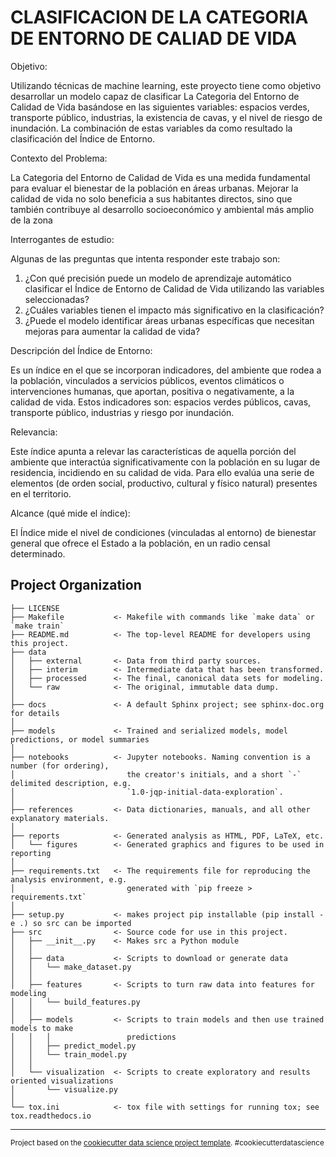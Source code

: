 CLASIFICACION DE LA CATEGORIA DE ENTORNO DE CALIAD DE VIDA
==============================

Objetivo:

Utilizando técnicas de machine learning, este proyecto tiene como objetivo desarrollar un modelo capaz de clasificar La Categoria del Entorno de Calidad de Vida basándose en las siguientes variables: espacios verdes, transporte público, industrias, la existencia de cavas, y el nivel de riesgo de inundación. 
La combinación de estas variables da como resultado la clasificación del Índice de Entorno.

Contexto del Problema:

La Categoria del Entorno de Calidad de Vida es una medida fundamental para evaluar el bienestar de la población en áreas urbanas. Mejorar la calidad de vida no solo beneficia a sus habitantes directos, sino que también contribuye al desarrollo socioeconómico y ambiental más amplio de la zona

Interrogantes de estudio:

Algunas de las preguntas que intenta responder este trabajo son:

1. ¿Con qué precisión puede un modelo de aprendizaje automático 
clasificar el Índice de Entorno de Calidad de Vida utilizando las variables 
seleccionadas?
2. ¿Cuáles variables tienen el impacto más significativo en la clasificación?
3. ¿Puede el modelo identificar áreas urbanas específicas que necesitan 
mejoras para aumentar la calidad de vida?

Descripción del Índice de Entorno:

Es un índice en el que se incorporan indicadores, del ambiente que rodea a la 
población, vinculados a servicios públicos, eventos climáticos o intervenciones 
humanas, que aportan, positiva o negativamente, a la calidad de vida. Estos 
indicadores son: espacios verdes públicos, cavas, transporte público, industrias 
y riesgo por inundación.

Relevancia:

Este índice apunta a relevar las características de aquella porción del ambiente 
que interactúa significativamente con la población en su lugar de residencia, 
incidiendo en su calidad de vida. Para ello evalúa una serie de elementos (de 
orden social, productivo, cultural y físico natural) presentes en el territorio.

Alcance (qué mide el índice):

El Índice mide el nivel de condiciones (vinculadas al entorno) de bienestar 
general que ofrece el Estado a la población, en un radio censal determinado.



Project Organization
------------

    ├── LICENSE
    ├── Makefile           <- Makefile with commands like `make data` or `make train`
    ├── README.md          <- The top-level README for developers using this project.
    ├── data
    │   ├── external       <- Data from third party sources.
    │   ├── interim        <- Intermediate data that has been transformed.
    │   ├── processed      <- The final, canonical data sets for modeling.
    │   └── raw            <- The original, immutable data dump.
    │
    ├── docs               <- A default Sphinx project; see sphinx-doc.org for details
    │
    ├── models             <- Trained and serialized models, model predictions, or model summaries
    │
    ├── notebooks          <- Jupyter notebooks. Naming convention is a number (for ordering),
    │                         the creator's initials, and a short `-` delimited description, e.g.
    │                         `1.0-jqp-initial-data-exploration`.
    │
    ├── references         <- Data dictionaries, manuals, and all other explanatory materials.
    │
    ├── reports            <- Generated analysis as HTML, PDF, LaTeX, etc.
    │   └── figures        <- Generated graphics and figures to be used in reporting
    │
    ├── requirements.txt   <- The requirements file for reproducing the analysis environment, e.g.
    │                         generated with `pip freeze > requirements.txt`
    │
    ├── setup.py           <- makes project pip installable (pip install -e .) so src can be imported
    ├── src                <- Source code for use in this project.
    │   ├── __init__.py    <- Makes src a Python module
    │   │
    │   ├── data           <- Scripts to download or generate data
    │   │   └── make_dataset.py
    │   │
    │   ├── features       <- Scripts to turn raw data into features for modeling
    │   │   └── build_features.py
    │   │
    │   ├── models         <- Scripts to train models and then use trained models to make
    │   │   │                 predictions
    │   │   ├── predict_model.py
    │   │   └── train_model.py
    │   │
    │   └── visualization  <- Scripts to create exploratory and results oriented visualizations
    │       └── visualize.py
    │
    └── tox.ini            <- tox file with settings for running tox; see tox.readthedocs.io


--------

<p><small>Project based on the <a target="_blank" href="https://drivendata.github.io/cookiecutter-data-science/">cookiecutter data science project template</a>. #cookiecutterdatascience</small></p>
